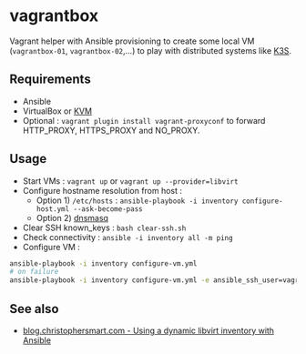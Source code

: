 # vagrantbox

Vagrant helper with Ansible provisioning to create some local VM (`vagrantbox-01`, `vagrantbox-02`,...) to play with distributed systems like [K3S](https://k3s.io/).

## Requirements

* Ansible
* VirtualBox or [KVM](docs/kvm.md)
* Optional : `vagrant plugin install vagrant-proxyconf` to forward HTTP_PROXY, HTTPS_PROXY and NO_PROXY.

## Usage

* Start VMs : `vagrant up` or `vagrant up --provider=libvirt`
* Configure hostname resolution from host :
  * Option 1) `/etc/hosts` : `ansible-playbook -i inventory configure-host.yml --ask-become-pass`
  * Option 2) [dnsmasq](docs/dnsmasq.md)
* Clear SSH known_keys : `bash clear-ssh.sh`
* Check connectivity : `ansible -i inventory all -m ping`
* Configure VM :

```bash
ansible-playbook -i inventory configure-vm.yml
# on failure
ansible-playbook -i inventory configure-vm.yml -e ansible_ssh_user=vagrant -e ansible_ssh_pass=vagrant
```

## See also

* [blog.christophersmart.com - Using a dynamic libvirt inventory with Ansible](https://blog.christophersmart.com/2022/04/03/using-a-dynamic-libvirt-inventory-with-ansible/)
